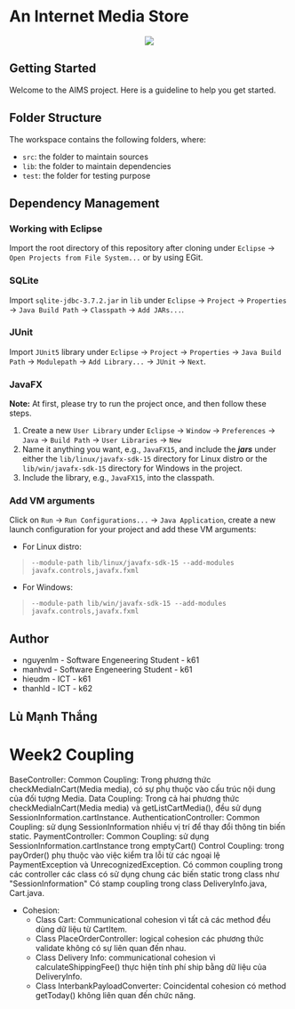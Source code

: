 #  An Internet Media Store
<p align="center">
  <img src="src/main/resources/assets/images/aims_cover_image.png" />
</p>

## Getting Started

Welcome to the AIMS project. Here is a guideline to help you get started.

## Folder Structure

The workspace contains the following folders, where:

- `src`: the folder to maintain sources
- `lib`: the folder to maintain dependencies
- `test`: the folder for testing purpose

## Dependency Management
### Working with Eclipse
Import the root directory of this repository after cloning under `Eclipse` -> `Open Projects from File System...` or by using EGit.

### SQLite
Import `sqlite-jdbc-3.7.2.jar` in `lib` under `Eclipse` -> `Project` -> `Properties` -> `Java Build Path` -> `Classpath` -> `Add JARs...`.


### JUnit
Import `JUnit5` library under `Eclipse` -> `Project` -> `Properties` -> `Java Build Path` -> `Modulepath` -> `Add Library...` -> `JUnit` -> `Next`.

### JavaFX
**Note:** At first, please try to run the project once, and then follow these steps.
1. Create a new `User Library` under `Eclipse` -> `Window` -> `Preferences` -> `Java` -> `Build Path` -> `User Libraries` -> `New`
2. Name it anything you want, e.g., `JavaFX15`, and include the ***jars*** under either the `lib/linux/javafx-sdk-15` directory for Linux distro or the `lib/win/javafx-sdk-15` directory for Windows in the project.
3. Include the library, e.g., `JavaFX15`, into the classpath.

### Add VM arguments
Click on `Run` -> `Run Configurations...`  -> `Java Application`, create a new launch configuration for your project and add these VM arguments:
- For Linux distro: 
> `--module-path lib/linux/javafx-sdk-15 --add-modules javafx.controls,javafx.fxml`
- For Windows:
> `--module-path lib/win/javafx-sdk-15 --add-modules javafx.controls,javafx.fxml`

## Author
- nguyenlm - Software Engeneering Student - k61
- manhvd   - Software Engeneering Student - k61
- hieudm   - ICT - k61
- thanhld  - ICT - k62

## Lù Mạnh Thắng
# Week2 Coupling
BaseController:
Common Coupling: Trong phương thức checkMediaInCart(Media media), có sự phụ thuộc vào cấu trúc nội dung của đối tượng Media.
Data Coupling: Trong cả hai phương thức checkMediaInCart(Media media) và getListCartMedia(), đều sử dụng SessionInformation.cartInstance.
AuthenticationController:
Common Coupling: sử dụng SessionInformation  nhiều vị trí để thay đổi thông tin biến static.
PaymentController:
Common Coupling: sử dụng SessionInformation.cartInstance trong emptyCart()
Control Coupling: trong payOrder() phụ thuộc vào việc kiểm tra lỗi từ các ngoại lệ PaymentException và UnrecognizedException.
Có common coupling trong các controller các class có sử dụng chung các biến static trong class như "SessionInformation"
Có stamp coupling trong class DeliveryInfo.java, Cart.java.

- Cohesion:
    + Class Cart: Communicational cohesion vì tất cả các method đều dùng dữ liệu từ CartItem.
    + Class PlaceOrderController: logical cohesion các phương thức validate không có sự liên quan đến nhau.
    + Class Delivery Info: communicational cohesion vì calculateShippingFee() thực hiện tính phí ship bằng dữ liệu của DeliveryInfo.
    + Class InterbankPayloadConverter: Coincidental cohesion có method getToday() không liên quan đến chức năng.